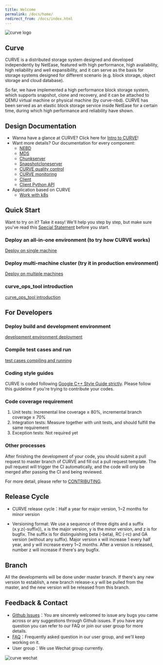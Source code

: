 ```yaml
---
title: Welcome
permalink: /docs/home/
redirect_from: /docs/index.html
---
```


![curve logo](/asserts/img/curve-logo1.png)

## Curve
CURVE is a distributed storage system designed and developed independently by NetEase, featured with high performance, high availability, high reliability and well expansibility, and it can serve as the basis for storage systems designed for different scenario (e.g. block storage, object storage and cloud database).

So far, we have implemented a high performance block storage system, which supports snapshot, clone and recovery, and it can be attached to QEMU virtual machine or physical machine (by curve-nbd). CURVE has been served as an elastic block storage service inside NetEase for a certain time, during which high performance and reliability have shown.

## Design Documentation

- Wanna have a glance at CURVE? Click here for [Intro to CURVE](https://www.opencurve.io/)!
- Want more details? Our documentation for every component:
  - [NEBD](https://github.com/opencurve/curve/blob/master/docs/en/nebd_en.md)
  - [MDS](https://github.com/opencurve/curve/blob/master/docs/en/mds_en.md)
  - [Chunkserver](https://github.com/opencurve/curve/blob/master/docs/en/chunkserver_design_en.md)
  - [Snapshotcloneserver](https://github.com/opencurve/curve/blob/master/docs/en/snapshotcloneserver_en.md)
  - [CURVE quality control](https://github.com/opencurve/curve/blob/master/docs/en/quality_en.md)
  - [CURVE monitoring](https://github.com/opencurve/curve/blob/master/docs/en/monitor_en.md)
  - [Client](https://github.com/opencurve/curve/blob/master/docs/en/client_en.md)
  - [Client Python API](https://github.com/opencurve/curve/blob/master/docs/en/curve-client-python-api_en.md)
- Application based on CURVE
  - [Work with k8s](https://github.com/opencurve/curve/blob/master/docs/en/k8s_csi_interface_en.md)

## Quick Start

Want to try on it? Take it easy! We'll help you step by step, but make sure you've read this [Special Statement](https://github.com/opencurve/curve/blob/master/docs/en/deploy_en.md#special-statement) before you start.

### Deploy an all-in-one environment (to try how CURVE works)

[Deploy on single machine](https://github.com/opencurve/curve/blob/master/docs/en/deploy_en.md#deploy-on-single-machine)

### Deploy multi-machine cluster (try it in production environment)

[Deploy on multiple machines](https://github.com/opencurve/curve/blob/master/docs/en/deploy_en.md#deploy-on-multiple-machines)

### curve_ops_tool introduction

[curve_ops_tool introduction](https://github.com/opencurve/curve/blob/master/docs/en/curve_ops_tool_en.md)

## For Developers

### Deploy build and development environment

[development environment deployment](https://github.com/opencurve/curve/blob/master/docs/en/build_and_run_en.md)

### Compile test cases and run
[test cases compiling and running](https://github.com/opencurve/curve/blob/master/docs/en/build_and_run_en.md#test-case-compilation-and-execution)

### Coding style guides
CURVE is coded following [Google C++ Style Guide strictly](https://google.github.io/styleguide/cppguide.html). Please follow this guideline if you're trying to contribute your codes.

### Code coverage requirement
1. Unit tests: Incremental line coverage ≥ 80%, incremental branch coverage ≥ 70%
2. Integration tests: Measure together with unit tests, and should fulfill the same requirement
3. Exception tests: Not required yet

### Other processes

After finishing the development of your code, you should submit a pull request to master branch of CURVE and fill out a pull request template. The pull request will trigger the CI automatically, and the code will only be merged after passing the CI and being reviewed.

For more detail, please refer to [CONTRIBUTING](https://github.com/opencurve/curve/blob/master/CONTRIBUTING.md).

## Release Cycle
- CURVE release cycle：Half a year for major version, 1~2 months for minor version

- Versioning format: We use a sequence of three digits and a suffix (x.y.z{-suffix}), x is the major version, y is the minor version, and z is for bugfix. The suffix is for distinguishing beta (-beta), RC (-rc) and GA version (without any suffix). Major version x will increase 1 every half year, and y will increase every 1~2 months. After a version is released, number z will increase if there's any bugfix.

## Branch

All the developments will be done under master branch. If there's any new version to establish, a new branch release-x.y will be pulled from the master, and the new version will be released from this branch.

## Feedback & Contact

- [Github Issues](https://github.com/openCURVE/CURVE/issues)：You are sincerely welcomed to issue any bugs you came across or any suggestions through Github issues. If you have any question you can refer to our FAQ or join our user group for more details.
- [FAQ](https://github.com/openCURVE/CURVE/wiki/CURVE-FAQ)：Frequently asked question in our user group, and we'll keep working on it.
- User group：We use Wechat group currently.

![curve wechat](/asserts/img/curve-wechat.jpeg)